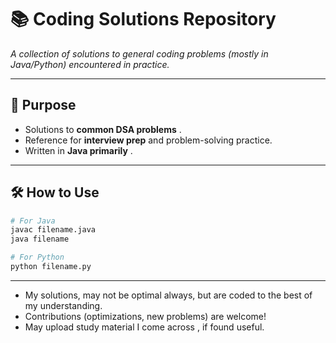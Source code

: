 # 📚 Coding Solutions Repository  
*A collection of solutions to general coding problems (mostly in Java/Python) encountered in practice.*  

---

## 🚀 **Purpose**  
- Solutions to **common DSA problems** .  
- Reference for **interview prep** and problem-solving practice.  
- Written in **Java primarily** .  

---

## 🛠 **How to Use**  
   ```bash
   # For Java
   javac filename.java
   java filename

   # For Python
   python filename.py
   ```

---

- My solutions, may not be optimal always, but are coded to the best of my understanding.
- Contributions (optimizations, new problems) are welcome!
- May upload study material I come across , if found useful.
